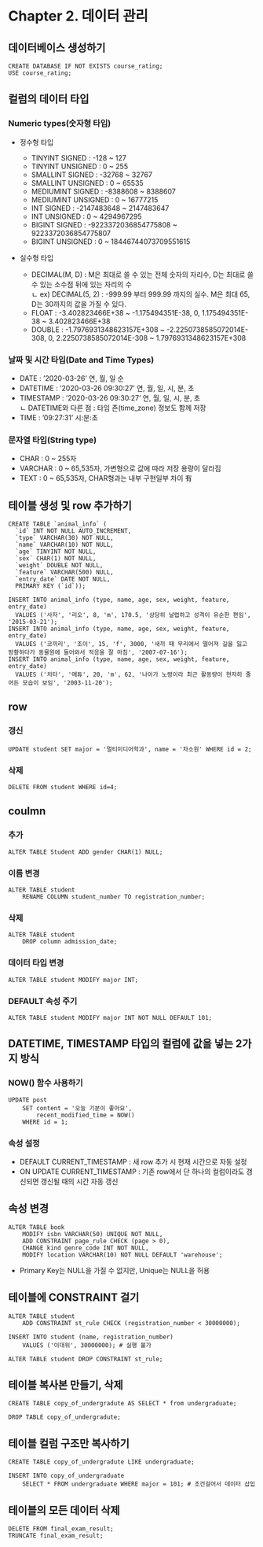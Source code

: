 # Chapter 2. 데이터 관리

## 데이터베이스 생성하기
```mysql
CREATE DATABASE IF NOT EXISTS course_rating;
USE course_rating;
```

## 컬럼의 데이터 타입
### Numeric types(숫자형 타입)
- 정수형 타입 
	* TINYINT SIGNED : -128 ~ 127 
	* TINYINT UNSIGNED : 0 ~ 255
	* SMALLINT SIGNED : -32768 ~ 32767 
	* SMALLINT UNSIGNED : 0 ~ 65535
	* MEDIUMINT SIGNED : -8388608 ~ 8388607
	* MEDIUMINT UNSIGNED : 0 ~ 16777215
	* INT SIGNED : -2147483648 ~ 2147483647
	* INT UNSIGNED : 0 ~ 4294967295
	* BIGINT SIGNED : -9223372036854775808 ~ 9223372036854775807
	* BIGINT UNSIGNED : 0 ~ 18446744073709551615

- 실수형 타입
	* DECIMAL(M, D) : M은 최대로 쓸 수 있는 전체 숫자의 자리수, D는 최대로 쓸 수 있는 소수점 뒤에 있는 자리의 수   
	 ㄴ ex) DECIMAL(5, 2) : -999.99 부터 999.99 까지의 실수. M은 최대 65, D는 30까지의 값을 가질 수 있다. 
	* FLOAT : -3.402823466E+38 ~ -1.175494351E-38, 0, 1.175494351E-38 ~ 3.402823466E+38
	* DOUBLE : -1.7976931348623157E+308 ~ -2.2250738585072014E-308, 0, 2.2250738585072014E-308 ~ 1.7976931348623157E+308

### 날짜 및 시간 타입(Date and Time Types)
* DATE : ’2020-03-26’ 연, 월, 일 순
* DATETIME : ’2020-03-26 09:30:27’ 연, 월, 일, 시, 분, 초
* TIMESTAMP : ’2020-03-26 09:30:27’ 연, 월, 일, 시, 분, 초   
 ㄴ DATETIME와 다른 점 : 타임 존(time_zone) 정보도 함께 저장
* TIME : ’09:27:31’ 시:분:초

### 문자열 타입(String type) 
* CHAR : 0 ~ 255자
* VARCHAR : 0 ~ 65,535자, 가변형으로 값에 따라 저장 용량이 달라짐
* TEXT : 0 ~ 65,535자, CHAR형과는 내부 구현일부 차이 有

## 테이블 생성 및 row 추가하기
```mysql
CREATE TABLE `animal_info` (
  `id` INT NOT NULL AUTO_INCREMENT,
  `type` VARCHAR(30) NOT NULL,
  `name` VARCHAR(10) NOT NULL,
  `age` TINYINT NOT NULL,
  `sex` CHAR(1) NOT NULL,
  `weight` DOUBLE NOT NULL,
  `feature` VARCHAR(500) NULL,
  `entry_date` DATE NOT NULL,
  PRIMARY KEY (`id`));

INSERT INTO animal_info (type, name, age, sex, weight, feature, entry_date) 
  VALUES ('사자', '리오', 8, 'm', 170.5, '상당히 날렵하고 성격이 유순한 편임', '2015-03-21');
INSERT INTO animal_info (type, name, age, sex, weight, feature, entry_date) 
  VALUES ('코끼리', '조이', 15, 'f', 3000, '새끼 때 무리에서 떨어져 길을 잃고 방황하다가 동물원에 들어와서 적응을 잘 마침', '2007-07-16');
INSERT INTO animal_info (type, name, age, sex, weight, feature, entry_date) 
  VALUES ('치타', '매튜', 20, 'm', 62, '나이가 노령이라 최근 활동량이 현저히 줄어든 모습이 보임', '2003-11-20');
```

## row 
### 갱신
```mysql
UPDATE student SET major = '멀티미디어학과', name = '차소원' WHERE id = 2;
```
### 삭제
```mysql
DELETE FROM student WHERE id=4;
```

## coulmn 
### 추가 
```mysql
ALTER TABLE Student ADD gender CHAR(1) NULL;
```

### 이름 변경
```mysql
ALTER TABLE student
	RENAME COLUMN student_number TO registration_number;
```

### 삭제 
```mysql
ALTER TABLE student
	DROP column admission_date;
```

### 데이터 타입 변경
```mysql
ALTER TABLE student MODIFY major INT;
```

### DEFAULT 속성 주기
```mysql
ALTER TABLE student MODIFY major INT NOT NULL DEFAULT 101;
```

## DATETIME, TIMESTAMP 타입의 컬럼에 값을 넣는 2가지 방식
### NOW() 함수 사용하기 
```mysql
UPDATE post
	SET content = '오늘 기분이 좋아요', 
		recent_modified_time = NOW()
	WHERE id = 1;
 ```
 
 ### 속성 설정
 - DEFAULT CURRENT_TIMESTAMP : 새 row 추가 시 현재 시간으로 자동 설정
 - ON UPDATE CURRENT_TIMESTAMP : 기존 row에서 단 하나의 컬럼이라도 갱신되면 갱신될 때의 시간 자동 갱신

## 속성 변경
```mysql
ALTER TABLE book 
    MODIFY isbn VARCHAR(50) UNIQUE NOT NULL,
    ADD CONSTRAINT page_rule CHECK (page > 0),
    CHANGE kind genre_code INT NOT NULL,
    MODIFY location VARCHAR(10) NOT NULL DEFAULT 'warehouse';
 ```
 - Primary Key는 NULL을 가질 수 없지만, Unique는 NULL을 허용

## 테이블에 CONSTRAINT 걸기
```mysql
ALTER TABLE student
	ADD CONSTRAINT st_rule CHECK (registration_number < 30000000);
	
INSERT INTO student (name, registration_number)
	VALUES ('이대위', 30000000); # 실행 불가

ALTER TABLE student DROP CONSTRAINT st_rule;
```

## 테이블 복사본 만들기, 삭제
```mysql
CREATE TABLE copy_of_undergradute AS SELECT * from undergraduate;

DROP TABLE copy_of_undergradute;
```

## 테이블 컬럼 구조만 복사하기
```mysql
CREATE TABLE copy_of_undergradute LIKE undergraduate;

INSERT INTO copy_of_undergraduate
	SELECT * FROM undergraduate WHERE major = 101; # 조건걸어서 데이터 삽입
```

## 테이블의 모든 데이터 삭제
```mysql
DELETE FROM final_exam_result;
TRUNCATE final_exam_result; 
```
